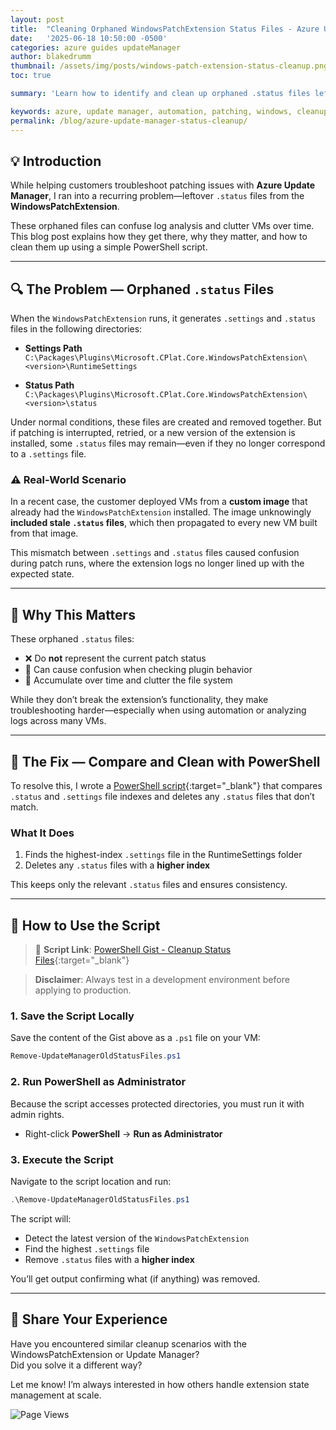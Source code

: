 ```yaml
---
layout: post
title:  "Cleaning Orphaned WindowsPatchExtension Status Files - Azure Update Manager"
date:   '2025-06-18 10:50:00 -0500'
categories: azure guides updateManager
author: blakedrumm
thumbnail: /assets/img/posts/windows-patch-extension-status-cleanup.png
toc: true

summary: 'Learn how to identify and clean up orphaned .status files left behind by the WindowsPatchExtension when using Azure Update Manager. This guide explains why these files exist, their impact, and provides a PowerShell script to clean them safely.'

keywords: azure, update manager, automation, patching, windows, cleanup, status files, extension
permalink: /blog/azure-update-manager-status-cleanup/
---
```


## :bulb: Introduction

While helping customers troubleshoot patching issues with **Azure Update Manager**, I ran into a recurring problem—leftover `.status` files from the **WindowsPatchExtension**.

These orphaned files can confuse log analysis and clutter VMs over time. This blog post explains how they get there, why they matter, and how to clean them up using a simple PowerShell script.

---

## :mag: The Problem — Orphaned `.status` Files

When the `WindowsPatchExtension` runs, it generates `.settings` and `.status` files in the following directories:

- **Settings Path**  
  `C:\Packages\Plugins\Microsoft.CPlat.Core.WindowsPatchExtension\<version>\RuntimeSettings`

- **Status Path**  
  `C:\Packages\Plugins\Microsoft.CPlat.Core.WindowsPatchExtension\<version>\status`

Under normal conditions, these files are created and removed together. But if patching is interrupted, retried, or a new version of the extension is installed, some `.status` files may remain—even if they no longer correspond to a `.settings` file.

### :warning: Real-World Scenario

In a recent case, the customer deployed VMs from a **custom image** that already had the `WindowsPatchExtension` installed. The image unknowingly **included stale `.status` files**, which then propagated to every new VM built from that image.

This mismatch between `.settings` and `.status` files caused confusion during patch runs, where the extension logs no longer lined up with the expected state.

---

## :thinking: Why This Matters

These orphaned `.status` files:

- ❌ Do **not** represent the current patch status  
- 🤔 Can cause confusion when checking plugin behavior  
- 🧹 Accumulate over time and clutter the file system

While they don’t break the extension’s functionality, they make troubleshooting harder—especially when using automation or analyzing logs across many VMs.

---

## :wrench: The Fix — Compare and Clean with PowerShell

To resolve this, I wrote a [PowerShell script](https://gist.github.com/blakedrumm/62a572ddc786963136641b2c52894211){:target="_blank"} that compares `.status` and `.settings` file indexes and deletes any `.status` files that don’t match.

### What It Does

1. Finds the highest-index `.settings` file in the RuntimeSettings folder
2. Deletes any `.status` files with a **higher index**

This keeps only the relevant `.status` files and ensures consistency.

---

## :floppy_disk: How to Use the Script

> 🔗 **Script Link**: [PowerShell Gist - Cleanup Status Files](https://gist.github.com/blakedrumm/62a572ddc786963136641b2c52894211){:target="_blank"}

> **Disclaimer**: Always test in a development environment before applying to production.

### 1. Save the Script Locally

Save the content of the Gist above as a `.ps1` file on your VM:

```powershell
Remove-UpdateManagerOldStatusFiles.ps1
```

### 2. Run PowerShell as Administrator

Because the script accesses protected directories, you must run it with admin rights.

- Right-click **PowerShell** → **Run as Administrator**

### 3. Execute the Script

Navigate to the script location and run:

```powershell
.\Remove-UpdateManagerOldStatusFiles.ps1
```

The script will:

- Detect the latest version of the `WindowsPatchExtension`
- Find the highest `.settings` file
- Remove `.status` files with a **higher index**

You’ll get output confirming what (if anything) was removed.

---

## :speech_balloon: Share Your Experience

Have you encountered similar cleanup scenarios with the WindowsPatchExtension or Update Manager?  
Did you solve it a different way?

Let me know! I’m always interested in how others handle extension state management at scale.

![Page Views](https://counter.blakedrumm.com/count/tag.svg?url=blakedrumm.com/blog/azure-update-manager-status-cleanup/)